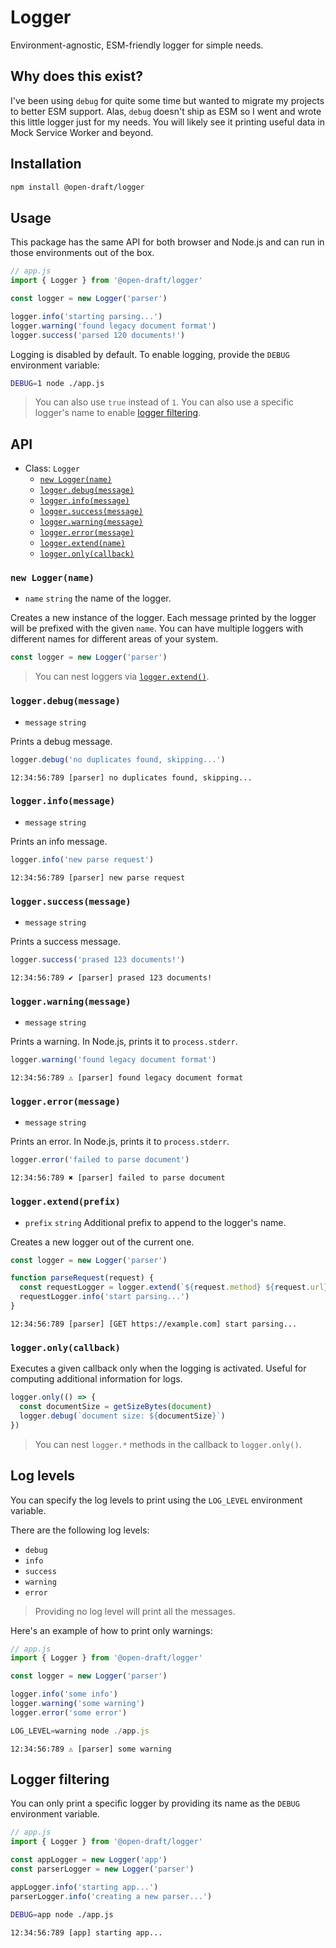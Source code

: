 # Logger

Environment-agnostic, ESM-friendly logger for simple needs.

## Why does this exist?

I've been using `debug` for quite some time but wanted to migrate my projects to better ESM support. Alas, `debug` doesn't ship as ESM so I went and wrote this little logger just for my needs. You will likely see it printing useful data in Mock Service Worker and beyond.

## Installation

```sh
npm install @open-draft/logger
```

## Usage

This package has the same API for both browser and Node.js and can run in those environments out of the box.

```js
// app.js
import { Logger } from '@open-draft/logger'

const logger = new Logger('parser')

logger.info('starting parsing...')
logger.warning('found legacy document format')
logger.success('parsed 120 documents!')
```

Logging is disabled by default. To enable logging, provide the `DEBUG` environment variable:

```sh
DEBUG=1 node ./app.js
```

> You can also use `true` instead of `1`. You can also use a specific logger's name to enable [logger filtering](#logger-filtering).

## API

- Class: `Logger`
  - [`new Logger(name)`](#new-loggername)
  - [`logger.debug(message)`](#loggerdebugmessage)
  - [`logger.info(message)`](#loggerinfomessage)
  - [`logger.success(message)`](#loggersuccessmessage)
  - [`logger.warning(message)`](#loggerwarningmessage)
  - [`logger.error(message)`](#loggererrormessage)
  - [`logger.extend(name)`](#loggerextendprefix)
  - [`logger.only(callback)`](#loggeronlycallback)

### `new Logger(name)`

- `name` `string` the name of the logger.

Creates a new instance of the logger. Each message printed by the logger will be prefixed with the given `name`. You can have multiple loggers with different names for different areas of your system.

```js
const logger = new Logger('parser')
```

> You can nest loggers via [`logger.extend()`](#loggerextendprefix).

### `logger.debug(message)`

- `message` `string`

Prints a debug message.

```js
logger.debug('no duplicates found, skipping...')
```

```
12:34:56:789 [parser] no duplicates found, skipping...
```

### `logger.info(message)`

- `message` `string`

Prints an info message.

```js
logger.info('new parse request')
```

```
12:34:56:789 [parser] new parse request
```

### `logger.success(message)`

- `message` `string`

Prints a success message.

```js
logger.success('prased 123 documents!')
```

```
12:34:56:789 ✔ [parser] prased 123 documents!
```

### `logger.warning(message)`

- `message` `string`

Prints a warning. In Node.js, prints it to `process.stderr`.

```js
logger.warning('found legacy document format')
```

```
12:34:56:789 ⚠ [parser] found legacy document format
```

### `logger.error(message)`

- `message` `string`

Prints an error. In Node.js, prints it to `process.stderr`.

```js
logger.error('failed to parse document')
```

```
12:34:56:789 ✖ [parser] failed to parse document
```

### `logger.extend(prefix)`

- `prefix` `string` Additional prefix to append to the logger's name.

Creates a new logger out of the current one.

```js
const logger = new Logger('parser')

function parseRequest(request) {
  const requestLogger = logger.extend(`${request.method} ${request.url}`)
  requestLogger.info('start parsing...')
}
```

```
12:34:56:789 [parser] [GET https://example.com] start parsing...
```

### `logger.only(callback)`

Executes a given callback only when the logging is activated. Useful for computing additional information for logs.

```js
logger.only(() => {
  const documentSize = getSizeBytes(document)
  logger.debug(`document size: ${documentSize}`)
})
```

> You can nest `logger.*` methods in the callback to `logger.only()`.

## Log levels

You can specify the log levels to print using the `LOG_LEVEL` environment variable.

There are the following log levels:

- `debug`
- `info`
- `success`
- `warning`
- `error`

> Providing no log level will print all the messages.

Here's an example of how to print only warnings:

```js
// app.js
import { Logger } from '@open-draft/logger'

const logger = new Logger('parser')

logger.info('some info')
logger.warning('some warning')
logger.error('some error')
```

```js
LOG_LEVEL=warning node ./app.js
```

```
12:34:56:789 ⚠ [parser] some warning
```

## Logger filtering

You can only print a specific logger by providing its name as the `DEBUG` environment variable.

```js
// app.js
import { Logger } from '@open-draft/logger'

const appLogger = new Logger('app')
const parserLogger = new Logger('parser')

appLogger.info('starting app...')
parserLogger.info('creating a new parser...')
```

```sh
DEBUG=app node ./app.js
```

```
12:34:56:789 [app] starting app...
```
